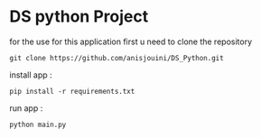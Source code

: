
# DS python Project

for the use for this application first u need to clone the repository
```
git clone https://github.com/anisjouini/DS_Python.git
```

install app :

```
pip install -r requirements.txt
```

run app : 
```
python main.py
```
